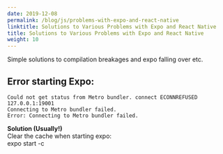 ```yaml
---
date: 2019-12-08
permalink: /blog/js/problems-with-expo-and-react-native
linktitle: Solutions to Various Problems with Expo and React Native
title: Solutions to Various Problems with Expo and React Native 
weight: 10
---
```



Simple solutions to compilation breakages and expo falling over etc.

## Error starting Expo:

```
Could not get status from Metro bundler. connect ECONNREFUSED 127.0.0.1:19001
Connecting to Metro bundler failed.
Error: Connecting to Metro bundler failed.
```

**Solution (Usually!)**<br />
Clear the cache when starting expo:<br />
expo start -c  


